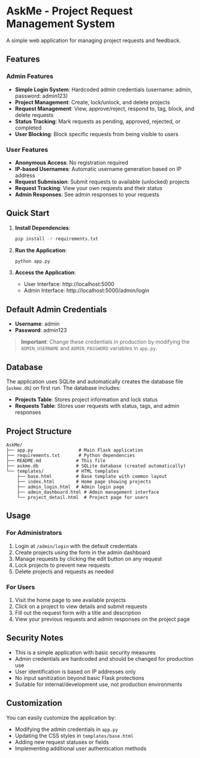 # AskMe - Project Request Management System

A simple web application for managing project requests and feedback.

## Features

### Admin Features
- **Simple Login System**: Hardcoded admin credentials (username: admin, password: admin123)
- **Project Management**: Create, lock/unlock, and delete projects
- **Request Management**: View, approve/reject, respond to, tag, block, and delete requests
- **Status Tracking**: Mark requests as pending, approved, rejected, or completed
- **User Blocking**: Block specific requests from being visible to users

### User Features
- **Anonymous Access**: No registration required
- **IP-based Usernames**: Automatic username generation based on IP address
- **Request Submission**: Submit requests to available (unlocked) projects
- **Request Tracking**: View your own requests and their status
- **Admin Responses**: See admin responses to your requests

## Quick Start

1. **Install Dependencies**:
   ```bash
   pip install -r requirements.txt
   ```

2. **Run the Application**:
   ```bash
   python app.py
   ```

3. **Access the Application**:
   - User Interface: http://localhost:5000
   - Admin Interface: http://localhost:5000/admin/login

## Default Admin Credentials

- **Username**: admin
- **Password**: admin123

> **Important**: Change these credentials in production by modifying the `ADMIN_USERNAME` and `ADMIN_PASSWORD` variables in `app.py`.

## Database

The application uses SQLite and automatically creates the database file (`askme.db`) on first run. The database includes:

- **Projects Table**: Stores project information and lock status
- **Requests Table**: Stores user requests with status, tags, and admin responses

## Project Structure

```
AskMe/
├── app.py                 # Main Flask application
├── requirements.txt       # Python dependencies
├── README.md             # This file
├── askme.db              # SQLite database (created automatically)
└── templates/            # HTML templates
    ├── base.html         # Base template with common layout
    ├── index.html        # Home page showing projects
    ├── admin_login.html  # Admin login page
    ├── admin_dashboard.html # Admin management interface
    └── project_detail.html  # Project page for users
```

## Usage

### For Administrators

1. Login at `/admin/login` with the default credentials
2. Create projects using the form in the admin dashboard
3. Manage requests by clicking the edit button on any request
4. Lock projects to prevent new requests
5. Delete projects and requests as needed

### For Users

1. Visit the home page to see available projects
2. Click on a project to view details and submit requests
3. Fill out the request form with a title and description
4. View your previous requests and admin responses on the project page

## Security Notes

- This is a simple application with basic security measures
- Admin credentials are hardcoded and should be changed for production use
- User identification is based on IP addresses only
- No input sanitization beyond basic Flask protections
- Suitable for internal/development use, not production environments

## Customization

You can easily customize the application by:

- Modifying the admin credentials in `app.py`
- Updating the CSS styles in `templates/base.html`
- Adding new request statuses or fields
- Implementing additional user authentication methods
